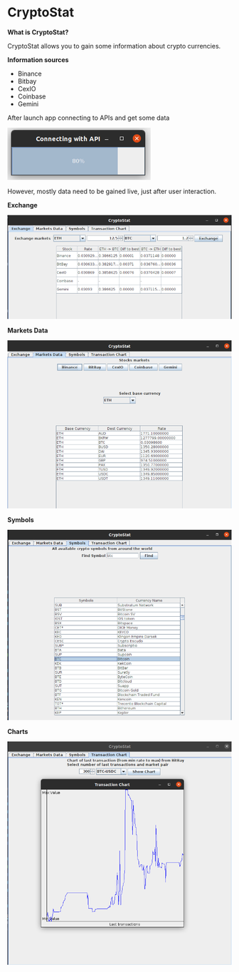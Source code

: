 # CryptoStat

**What is CryptoStat?**

CryptoStat allows you to gain some information about crypto currencies.

**Information sources**

* Binance
* Bitbay
* CexIO
* Coinbase
* Gemini

After launch app connecting to APIs and get some data

![alt text](https://github.com/xsanm/CryptoStat/blob/main/pics/loading.png)

However, mostly data need to be gained live, just after user interaction.

**Exchange**

![alt text](https://github.com/xsanm/CryptoStat/blob/main/pics/exchange.png)

**Markets Data**

![alt text](https://github.com/xsanm/CryptoStat/blob/main/pics/markets.png)

**Symbols**

![alt text](https://github.com/xsanm/CryptoStat/blob/main/pics/symbols.png)

**Charts**

![alt text](https://github.com/xsanm/CryptoStat/blob/main/pics/chart.png)
